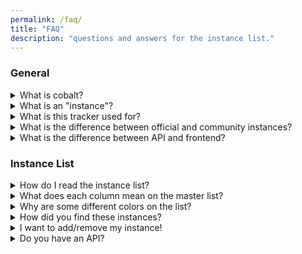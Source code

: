 ```yaml
---
permalink: /faq/
title: "FAQ"
description: "questions and answers for the instance list."
---
```

### General
<details>
<summary>What is cobalt?</summary>
cobalt is an open-source media downloader. It supports a wide range of social media websites. No ads, tracking, or paywalls. It was created by <a href="https://github.com/imputnet/">imput</a>.
</details>

<details>
<summary>What is an "instance"?</summary>
An instance is simply another "copy" of cobalt. Because cobalt is open source, anyone can start up their own instance. Each entry on the tracker is an instance of cobalt.
</details>

<details>
<summary>What is this tracker used for?</summary>
This site is used to track these instances. It uses a score system to determine which community instance (and official one) are the best. It allows users to use other instances if the official one goes offline or has issues.
<br><br>
The official instance sees <i>a lot</i> of traffic, so some services may be blocked. Using other instances until the official is fixed is the idea.
</details>

<details>
<summary>What is the difference between official and community instances?</summary>
Official instance is the main cobalt instance by the developers. This instance is <code>cobalt.tools</code>, and the API is <code>api.cobalt.tools</code>. All others on this list are community hosted and might have their own quirks.
</details>

<details>
<summary>What is the difference between API and frontend?</summary>
The frontend is the web app you see when you visit a cobalt instance. The API is another module that handles any download requests sent by the frontend. It does the processing and handling. When you enter a URL and download it, the frontend sends a request to the API, and it returns the media back.
<br><br>
If you're a regular user, you want to use the frontend. If you want to use the API for your own reasons, you then would use the API of an instance.
</details>

### Instance List
<details>
<summary>How do I read the instance list?</summary>
There's a few ways to see the instances, by the master list or by service.

<ul>
<li><a href="{{ site.url }}/instances/">Master list</a>: see all cobalt instances.</li>
<li><a href="{{ site.url }}/service/">By service</a>: see what services work on what instances.</li>
</ul>

When viewing each list, there are 3 categories: official, domain, and no domain.
<ul>
<li>Official - the main official cobalt instance by the developers.</li>
<li>Domain - instances that have a domain.</li>
<li>No domain - instances that do not have a domain, and just use an IP to connect. These are not secure.</li>
</ul>
</details>

<details>
<summary>What does each column mean on the master list?</summary>
On each list, it contains these columns:
<ul>
<li>Frontend: The frontend domain of the instance, the one you probably want to use. Not all have frontends.</li>
<li>API: The API domain for the instance. You can read how to use this API <a href="https://github.com/imputnet/cobalt/blob/current/docs/api.md">here</a>.</li>
<li>Version: The version of the instance.</li>
<li>Commit: The commit of the instance.</li>
<li>Branch: The branch of the instance.</li>
<li>Name: The "name" of the instance, which is set by the instance owner.</li>
<li>CORS: If the instance has CORS enabled. (1 = enabled, 0 = false.)</li>
<li>Score: The score result of the instance. The higher the percentage, the more services the instance supports.<ul><li>Not all services work on all instances. Some require special cookies/API keys to be set on their end. Some services also do not work in certain regions where the server is hosted.</li><li>Scores are curved!</li></ul></li>
</ul>
</details>

<details>
<summary>Why are some different colors on the list?</summary>
Each color simply refers to what trust level the instance is. There is a key at the top of the page of instances and on the instance page itself. A trust level helps users know which instances are "good" or "bad."
<br><br>
Safe instances are generally better to use, as they don't contain malicious code, tracking, or break the cobalt license itself. These are selected by the owner of this site based on the community.
</details>

<details>
<summary>How did you find these instances?</summary>
I wrote a post about it <a href="https://hyper.lol/post/4">here</a> on my blog. In short, I used "service scanners" to search for specific queries to find them. Some instances were requested to be added.
</details>

<details>
<summary>I want to add/remove my instance!</summary>
If you want to be added/removed, ping @hyperdefined on the <a href="https://discord.gg/pQPt8HBUPu">cobalt discord</a> or create a pull request <a href="https://github.com/hyperdefined/CobaltTester">here</a>.
</details>

<details>
<summary>Do you have an API?</summary>
Yes there is one! Visit the <a href="{{ site.url }}/api">API page</a> for more information.
</details>